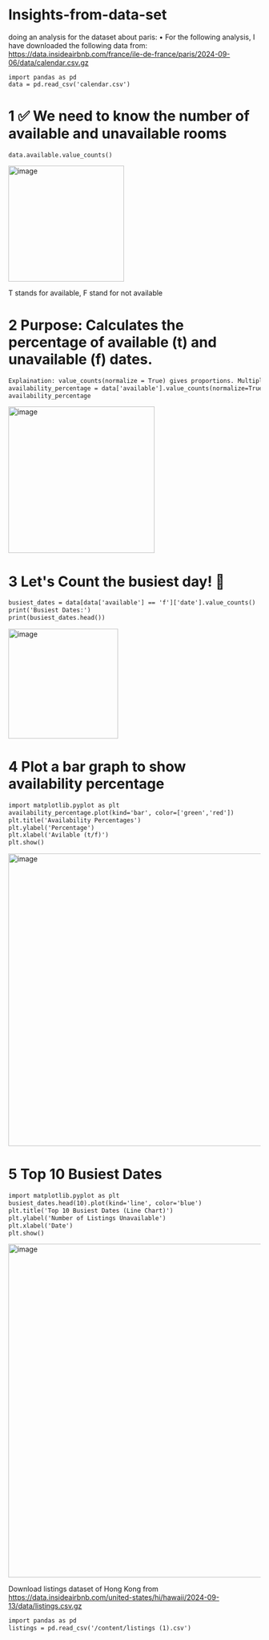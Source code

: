 # Insights-from-data-set
doing an analysis for the dataset about paris:
•⁠  ⁠For the following analysis, I have downloaded the following data from: https://data.insideairbnb.com/france/ile-de-france/paris/2024-09-06/data/calendar.csv.gz
```
import pandas as pd
data = pd.read_csv('calendar.csv')
```
# 1 :white_check_mark: We need to know the number of available and unavailable rooms
```
data.available.value_counts()
```
<img width="231" alt="image" src="https://github.com/user-attachments/assets/0741d05b-6e0e-4445-976a-4dbe100e6e18" />

T stands for available, F stand for not available

# 2 Purpose: Calculates the percentage of available (t) and unavailable (f) dates.
```diff
Explaination: value_counts(normalize = True) gives proportions. Multiplying 100 converts the proportions into percentage
availability_percentage = data['available'].value_counts(normalize=True) * 100
availability_percentage
```
<img width="292" alt="image" src="https://github.com/user-attachments/assets/d50f1300-6f9b-4f54-8dde-46a0f2489e2d" />

# 3 Let's Count the busiest day! :triangular_flag_on_post:
```diff
busiest_dates = data[data['available'] == 'f']['date'].value_counts()
print('Busiest Dates:')
print(busiest_dates.head())
```
<img width="219" alt="image" src="https://github.com/user-attachments/assets/c7a61fa5-969f-4a8f-ac60-5914a5d05e72" />

# 4 Plot a bar graph to show availability percentage
```diff
import matplotlib.pyplot as plt
availability_percentage.plot(kind='bar', color=['green','red'])
plt.title('Availability Percentages')
plt.ylabel('Percentage')
plt.xlabel('Avilable (t/f)')
plt.show()
```
<img width="583" alt="image" src="https://github.com/user-attachments/assets/95f033b1-14dd-4ce7-97ca-7709ab838a0b" />

# 5 Top 10 Busiest Dates
```diff
import matplotlib.pyplot as plt
busiest_dates.head(10).plot(kind='line', color='blue')
plt.title('Top 10 Busiest Dates (Line Chart)')
plt.ylabel('Number of Listings Unavailable')
plt.xlabel('Date')
plt.show()
```
<img width="665" alt="image" src="https://github.com/user-attachments/assets/c60aedbc-cbd0-45bf-a3f2-7b23ae4a6719" />

Download listings dataset of Hong Kong from  https://data.insideairbnb.com/united-states/hi/hawaii/2024-09-13/data/listings.csv.gz
```diff
import pandas as pd
listings = pd.read_csv('/content/listings (1).csv')
```




